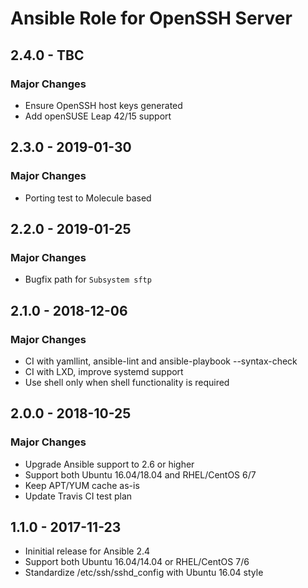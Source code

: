# Ansible Role for OpenSSH Server

## 2.4.0 - TBC

### Major Changes

  - Ensure OpenSSH host keys generated
  - Add openSUSE Leap 42/15 support

## 2.3.0 - 2019-01-30

### Major Changes

  - Porting test to Molecule based

## 2.2.0 - 2019-01-25

### Major Changes

  - Bugfix path for `Subsystem sftp`

## 2.1.0 - 2018-12-06

### Major Changes

  - CI with yamllint, ansible-lint and ansible-playbook --syntax-check
  - CI with LXD, improve systemd support
  - Use shell only when shell functionality is required

## 2.0.0 - 2018-10-25

### Major Changes

  - Upgrade Ansible support to 2.6 or higher
  - Support both Ubuntu 16.04/18.04 and RHEL/CentOS 6/7
  - Keep APT/YUM cache as-is
  - Update Travis CI test plan

## 1.1.0 - 2017-11-23

  - Ininitial release for Ansible 2.4
  - Support both Ubuntu 16.04/14.04 or RHEL/CentOS 7/6
  - Standardize /etc/ssh/sshd\_config with Ubuntu 16.04 style
